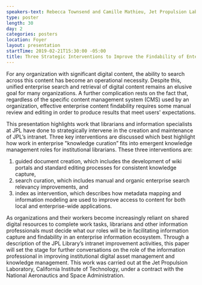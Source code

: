 ```yaml
---
speakers-text: Rebecca Townsend and Camille Mathieu, Jet Propulsion Laboratory, California Institute of Technology
type: poster
length: 30
day: 2
categories: posters
location: Foyer
layout: presentation
startTime: 2019-02-21T15:30:00 -05:00
title: Three Strategic Interventions to Improve the Findability of Enterprise Content
---
```

For any organization with significant digital content, the ability to search across this content has become an operational necessity. Despite this, unified enterprise search and retrieval of digital content remains an elusive goal for many organizations. A further complication rests on the fact that, regardless of the specific content management system (CMS) used by an organization, effective enterprise content findability requires some manual review and editing in order to produce results that meet users' expectations.

This presentation highlights work that librarians and information specialists at JPL have done to strategically intervene in the creation and maintenance of JPL’s intranet. Three key interventions are discussed which best highlight how work in enterprise "knowledge curation” fits into emergent knowledge management roles for institutional librarians. These three interventions are:

1. guided document creation, which includes the development of wiki portals and standard editing processes for consistent knowledge capture,
2. search curation, which includes manual and organic enterprise search relevancy improvements, and
3. index as intervention, which describes how metadata mapping and information modeling are used to improve access to content for both local and enterprise-wide applications.

As organizations and their workers become increasingly reliant on shared digital resources to complete work tasks, librarians and other information professionals must decide what our roles will be in facilitating information capture and findability in an enterprise information ecosystem. Through a description of the JPL Library’s intranet improvement activities, this paper will set the stage for further conversations on the role of the information professional in improving institutional digital asset management and knowledge management. This work was carried out at the Jet Propulsion Laboratory, California Institute of Technology, under a contract with the National Aeronautics and Space Administration.

